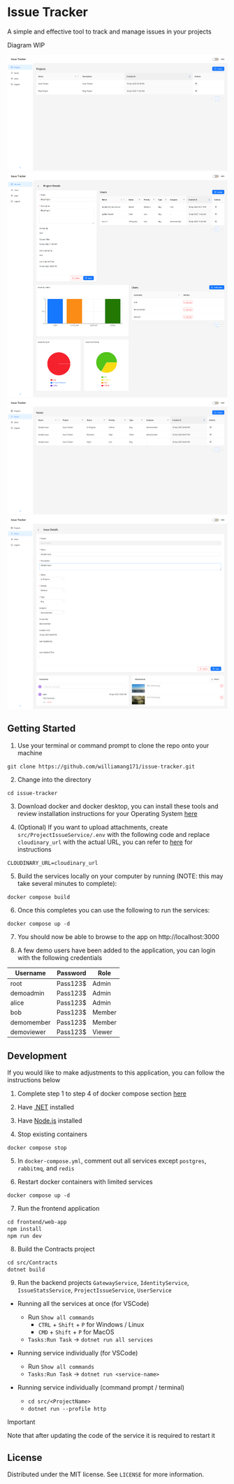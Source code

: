 # Issue Tracker

A simple and effective tool to track and manage issues in your projects

Diagram WIP

![project-list](/documentation/images/project-list.png)
![project-details](/documentation/images/project-details.png)
![issue-list](/documentation/images/issue-list.png)
![issue-details](/documentation/images/issue-details.png)

## Getting Started

1. Use your terminal or command prompt to clone the repo onto your machine

```
git clone https://github.com/williamang171/issue-tracker.git
```
2. Change into the directory
```
cd issue-tracker
```
3. Download docker and docker desktop, you can install these tools and review installation instructions for your Operating System [here](https://docs.docker.com/desktop/)

4. (Optional) If you want to upload attachments, create `src/ProjectIssueService/.env` with the following code and replace `cloudinary_url` with the actual URL, you can refer to [here](https://cloudinary.com/documentation/dotnet_quickstart) for instructions
```
CLOUDINARY_URL=cloudinary_url
```

5. Build the services locally on your computer by running (NOTE: this may take several minutes to complete):
```
docker compose build
```
6. Once this completes you can use the following to run the services:
```
docker compose up -d
```
7. You should now be able to browse to the app on http://localhost:3000

8. A few demo users have been added to the application, you can login with the following credentials

| Username   | Password | Role   |
|------------|----------|--------|
| root       | Pass123$ | Admin  |
| demoadmin  | Pass123$ | Admin  |
| alice      | Pass123$ | Admin  |
| bob        | Pass123$ | Member |
| demomember | Pass123$ | Member |
| demoviewer | Pass123$ | Viewer |

## Development

If you would like to make adjustments to this application, you can follow the instructions below

1. Complete step 1 to step 4 of docker compose section [here](#getting-started)

2. Have [.NET](https://dotnet.microsoft.com/en-us/download) installed

3. Have [Node.js](https://nodejs.org/en) installed

4. Stop existing containers

```
docker compose stop
```

5. In `docker-compose.yml`, comment out all services except `postgres`, `rabbitmq`, and `redis`

6. Restart docker containers with limited services

```
docker compose up -d
```

7. Run the frontend application

```
cd frontend/web-app
npm install
npm run dev
```

8. Build the Contracts project

```
cd src/Contracts
dotnet build
```

9. Run the backend projects `GatewayService`, `IdentityService`, `IssueStatsService`, `ProjectIssueService`, `UserService`

- Running all the services at once (for VSCode)
    - Run `Show all commands`
        - `CTRL` + `Shift` + `P` for Windows / Linux
        - `CMD` + `Shift` + `P` for MacOS
    - `Tasks:Run Task` -> `dotnet run all services`

- Running service individually (for VSCode)
    - Run `Show all commands`
    - `Tasks:Run Task` -> `dotnet run <service-name>`

- Running service individually (command prompt / terminal)
    - `cd src/<ProjectName>`
    - `dotnet run --profile http`

> [!IMPORTANT]
> Note that after updating the code of the service it is required to restart it

## License

Distributed under the MIT license. See `LICENSE` for more information.